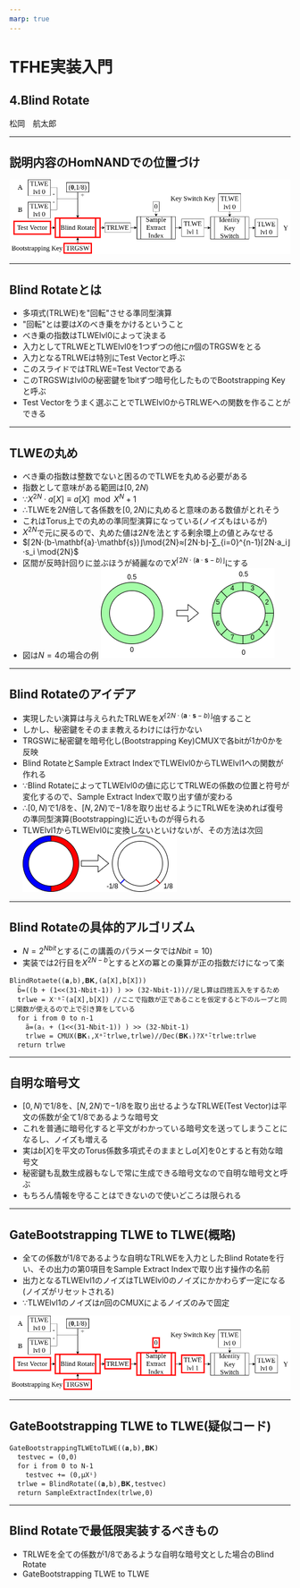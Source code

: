 ```yaml
---
marp: true
---
```

<!-- 
theme: default
size: 16:9
paginate: true
footer : ![](../../image/ccbysa.png) [licence](https://creativecommons.org/licenses/by-sa/4.0/)
style: |
  h1, h2, h3, h4, h5, header, footer {
        color: white;
    }
  section {
    background-color: #505050;
    color:white
  }
  table{
      color:black
  }
  code{
    color:black
  }
-->

<!-- page_number: true -->

# TFHE実装入門

## 4.Blind Rotate

松岡　航太郎

---

## 説明内容のHomNANDでの位置づけ

![](../../image/BlindRotateHomNANDdiagram.png)

---

## Blind Rotateとは

- 多項式(TRLWE)を"回転"させる準同型演算
- "回転"とは要は$X$のべき乗をかけるということ
- べき乗の指数はTLWElvl0によって決まる
- 入力としてTRLWEとTLWElvl0を1つずつの他に$n$個のTRGSWをとる
- 入力となるTRLWEは特別にTest Vectorと呼ぶ
- このスライドではTRLWE=Test Vectorである
- このTRGSWはlvl0の秘密鍵を1bitずつ暗号化したものでBootstrapping Keyと呼ぶ
- Test Vectorをうまく選ぶことでTLWElvl0からTRLWEへの関数を作ることができる

---

## TLWEの丸め

- べき乗の指数は整数でないと困るのでTLWEを丸める必要がある
- 指数として意味がある範囲は$[0,2N)$
- ∵$X^{2N}⋅a[X]≡a[X] \mod{X^{N}+1}$
- ∴TLWEを$2N$倍して各係数を$[0,2N)$に丸めると意味のある数値がとれそう
- これはTorus上での丸めの準同型演算になっている(ノイズもはいるが)
- $X^{2N}$で元に戻るので、丸めた値は$2N$を法とする剰余環上の値とみなせる
- $⌈2N⋅(b-\mathbf{a}⋅\mathbf{s})⌋\mod{2N}≈⌈2N⋅b⌋-∑_{i=0}^{n-1}⌈2N⋅a_i⌋⋅s_i \mod{2N}$
- 区間が反時計回りに並ぶほうが綺麗なので$X^{⌈2N⋅(\mathbf{a}⋅\mathbf{s}-b)⌋}$にする
- 図は$N=4$の場合の例
![w:300px](../../image/RotateRound.png)

---

## Blind Rotateのアイデア

- 実現したい演算は与えられたTRLWEを$X^{⌈2N⋅(\mathbf{a}⋅\mathbf{s}-b)⌋}$倍すること
- しかし、秘密鍵をそのまま教えるわけには行かない
- TRGSWに秘密鍵を暗号化し(Bootstrapping Key)CMUXで各bitが1か0かを反映
- Blind RotateとSample Extract IndexでTLWElvl0からTLWElvl1への関数が作れる
- ∵Blind RotateによってTLWElvl0の値に応じてTRLWEの係数の位置と符号が変化するので、Sample Extract Indexで取り出す値が変わる
- ∴$[0,N)$で$1/8$を、$[N,2N)$で$-1/8$を取り出せるようにTRLWEを決めれば復号の準同型演算(Bootstrapping)に近いものが得られる
- TLWElvl1からTLWElvl0に変換しないといけないが、その方法は次回
![](../../image/BlindRotate.png)

---

## Blind Rotateの具体的アルゴリズム

- $N=2^{Nbit}$とする(この講義のパラメータでは$Nbit=10$)
- 実装では2行目を$X^{2N-b̃}$とすると$X$の冪との乗算が正の指数だけになって楽
```
BlindRotaete((𝐚,b),𝐁𝐊,(a[X],b[X]))
  b̃=((b + (1<<(31-Nbit-1)) ) >> (32-Nbit-1))//足し算は四捨五入をするため
  trlwe = X⁻ᵇ̃⋅(a[X],b[X]) //ここで指数が正であることを仮定すると下のループと同じ関数が使えるので上で引き算をしている
  for i from 0 to n-1
    ã=(aᵢ + (1<<(31-Nbit-1)) ) >> (32-Nbit-1)
    trlwe = CMUX(𝐁𝐊ᵢ,Xᵃ̃⋅trlwe,trlwe)//Dec(𝐁𝐊ᵢ)?Xᵃ̃⋅trlwe:trlwe
  return trlwe
```

---

## 自明な暗号文

- $[0,N)$で$1/8$を、$[N,2N)$で$-1/8$を取り出せるようなTRLWE(Test Vector)は平文の係数が全て$1/8$であるような暗号文
- これを普通に暗号化すると平文がわかっている暗号文を送ってしまうことになるし、ノイズも増える
- 実は$b[X]$を平文のTorus係数多項式そのままとし$a[X]$を0とすると有効な暗号文
- 秘密鍵も乱数生成器もなしで常に生成できる暗号文なので自明な暗号文と呼ぶ
- もちろん情報を守ることはできないので使いどころは限られる

---

## GateBootstrapping TLWE to TLWE(概略)

- 全ての係数が$1/8$であるような自明なTRLWEを入力としたBlind Rotateを行い、その出力の第0項目をSample Extract Indexで取り出す操作の名前
- 出力となるTLWElvl1のノイズはTLWElvl0のノイズにかかわらず一定になる(ノイズがリセットされる)
- ∵TLWElvl1のノイズは$n$回のCMUXによるノイズのみで固定

![](../../image/TLWE2TLWEHomNANDdiagram.png)

---

## GateBootstrapping TLWE to TLWE(疑似コード)

```
GateBootstrappingTLWEtoTLWE((𝐚,b),𝐁𝐊)
  testvec = (0,0)
  for i from 0 to N-1
    testvec += (0,μXⁱ)
  trlwe = BlindRotate((𝐚,b),𝐁𝐊,testvec)
  return SampleExtractIndex(trlwe,0)
```

---

## Blind Rotateで最低限実装するべきもの

- TRLWEを全ての係数が$1/8$であるような自明な暗号文とした場合のBlind Rotate
- GateBootstrapping TLWE to TLWE
